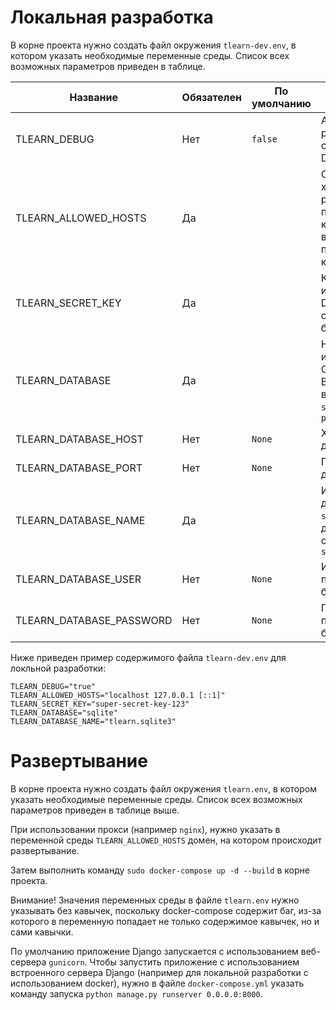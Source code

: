 # Локальная разработка
В корне проекта нужно создать файл окружения `tlearn-dev.env`, в котором указать необходимые переменные среды. Список всех возможных параметров приведен в таблице.

| Название                 | Обязателен | По умолчанию | Описание                                                                       |
|--------------------------|------------|-------------|--------------------------------------------------------------------------------|
| TLEARN_DEBUG             | Нет        | `false`     | Активрует режим отладки Django                                                 |
| TLEARN_ALLOWED_HOSTS     | Да         |             | Список хостов, разделенных пробелом, с которых возможно подключение к приложению |
| TLEARN_SECRET_KEY        | Да         |             | Ключ, используемый Djnago для обеспечения безопасности                         |
| TLEARN_DATABASE          | Да         |             | Название использумой СУБД. Возможные варианты: `sqlite` и `postgres`           |
| TLEARN_DATABASE_HOST     | Нет        | `None`      | Хост базы данных                                                               |
| TLEARN_DATABASE_PORT     | Нет        | `None`      | Порт базы даннных                                                              |
| TLEARN_DATABASE_NAME     | Да         |             | Имя базы данных. Для `sqlite` - путь до файла относительно `src`               |
| TLEARN_DATABASE_USER     | Нет        | `None`      | Имя пользователя базы данных                                                   |
| TLEARN_DATABASE_PASSWORD | Нет        | `None`      | Пароль пользователя базы данных                                                |

Ниже приведен пример содержимого файла `tlearn-dev.env` для локльной разработки:

```
TLEARN_DEBUG="true"
TLEARN_ALLOWED_HOSTS="localhost 127.0.0.1 [::1]"
TLEARN_SECRET_KEY="super-secret-key-123"
TLEARN_DATABASE="sqlite"
TLEARN_DATABASE_NAME="tlearn.sqlite3"
```

# Развертывание
В корне проекта нужно создать файл окружения `tlearn.env`, в котором указать необходимые переменные среды. Список всех возможных параметров приведен в таблице выше.

При использовании прокси (например `nginx`), нужно указать в переменной среды `TLEARN_ALLOWED_HOSTS` домен, на котором происходит развертывание.

Затем выполнить команду `sudo docker-compose up -d --build` в корне проекта.

Внимание! Значения переменных среды в файле `tlearn.env` нужно указывать без кавычек, поскольку docker-compose содержит баг, из-за которого в переменную попадает не только содержимое кавычек, но и сами кавычки.

По умолчанию приложение Django запускается с использованием веб-сервера `gunicorn`. Чтобы запустить приложение с использованием встроенного сервера Django (например для локальной разработки с использованием docker), нужно в файле `docker-compose.yml` указать команду запуска `python manage.py runserver 0.0.0.0:8000`.


